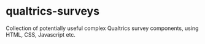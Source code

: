 # qualtrics-surveys
Collection of potentially useful complex Qualtrics survey components, using HTML, CSS, Javascript etc.

